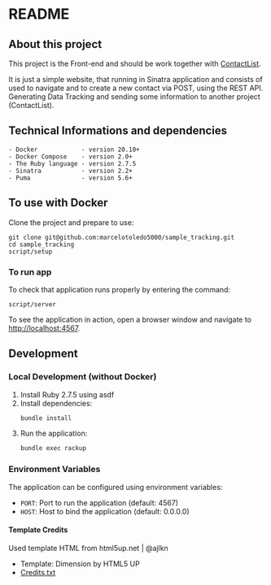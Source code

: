 # README

## About this project

This project is the Front-end and should be work together with [ContactList](https://github.com/marcelotoledo5000/ContactList).

It is just a simple website, that running in Sinatra application and consists of used to navigate and to create a new contact via POST, using the REST API. Generating Data Tracking and sending some information to another project (ContactList).

## Technical Informations and dependencies

```code
- Docker            - version 20.10+
- Docker Compose    - version 2.0+
- The Ruby language - version 2.7.5
- Sinatra           - version 2.2+
- Puma              - version 5.6+
```

## To use with Docker

Clone the project and prepare to use:

```Shell
git clone git@github.com:marcelotoledo5000/sample_tracking.git
cd sample_tracking
script/setup
```

### To run app

To check that application runs properly by entering the command:

```Shell
script/server
```

To see the application in action, open a browser window and navigate to <http://localhost:4567>.

## Development

### Local Development (without Docker)

1. Install Ruby 2.7.5 using asdf
2. Install dependencies:
   ```bash
   bundle install
   ```
3. Run the application:
   ```bash
   bundle exec rackup
   ```

### Environment Variables

The application can be configured using environment variables:

- `PORT`: Port to run the application (default: 4567)
- `HOST`: Host to bind the application (default: 0.0.0.0)

#### Template Credits

Used template HTML from html5up.net | @ajlkn

-   Template: Dimension by HTML5 UP
-   [Credits.txt](Credits.txt)
